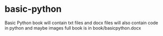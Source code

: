 # basic-python
Basic Python book
will contain txt files and docx files
will also contain code in python and maybe images
full book is in book/basicpython.docx
